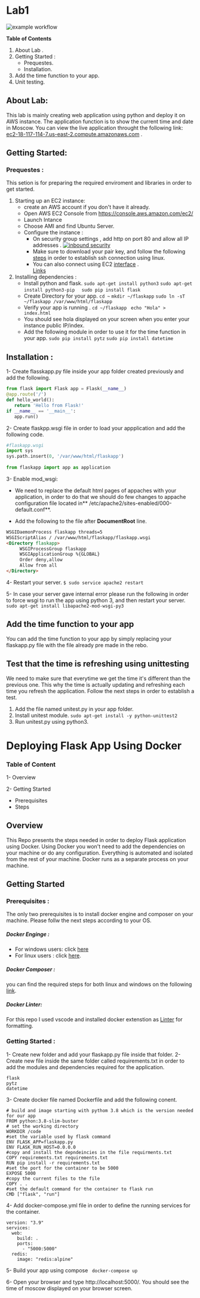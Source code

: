 # Lab1
![example workflow](https://github.com/github/docs/actions/workflows/main.yml/badge.svg)

**Table of Contents**

1. About Lab .
2. Getting Started :
	- Prequestes. 
	- Installation. 
3.  Add the time function to your app.
4. Unit testing. 

## About Lab:
This lab is mainly creating web application using python and deploy it on AWS instance. The application function is to show the current time and date in Moscow. You can view the live application throught the following link: [ec2-18-117-114-7.us-east-2.compute.amazonaws.com](http://ec2-18-117-114-7.us-east-2.compute.amazonaws.com "ec2-18-117-114-7.us-east-2.compute.amazonaws.com") .

## Getting Started: 
### Prequestes :
This setion is for preparing the required enviroment and libraries in order to get started.
1. Starting up an EC2 instance:
	- create an AWS account if you don't have it already.
	- Open AWS EC2 Console from https://console.aws.amazon.com/ec2/
	- Launch Intance
	- Choose AMI and find Ubuntu Server.
	- Configure the instance : 
		- On security group settings , add http on port 80 and allow all IP addresses . [![inbound security](https://miro.medium.com/max/1050/0*GfxWzIlIf9HzXzEO "inbound security")](https://miro.medium.com/max/1050/0*GfxWzIlIf9HzXzEOhttp:// "inbound security")
		- Make sure to download your pair key, and follow the following [steps](https://docs.aws.amazon.com/AWSEC2/latest/UserGuide/ec2-key-pairs.html "steps") in order to establish ssh connection using linux.
		- You can also connect using EC2 [interface](https://docs.aws.amazon.com/AWSEC2/latest/UserGuide/ec2-instance-connect-methods.html "interface") .  
[Links](http://localhost/)
2. Installing dependencies :
	- Install python and flask.
`sudo apt-get install python3`
`sudo apt-get install python3-pip `
` sudo pip install flask`
	- Create Directory for your app.
`cd ~`
`mkdir ~/flaskapp`
`sudo ln -sT ~/flaskapp /var/www/html/flaskapp`
	- Verify your app is running .
	`cd ~/flaskapp `
	`echo "Hola" > index.html`
	- You should see hola displayed on your screen when you enter your instance public IP/index.
	- Add the following module in order to use it for the time function in your app.
`sudo pip install pytz`
`sudo pip install datetime`

## Installation :
1- Create flasskapp.py file inside your app folder created previously and add the following.

```python
from flask import Flask app = Flask(__name__)
@app.route('/') 
def hello_world():
   return 'Hello from Flask!' 
if __name__ == '__main__':
   app.run()
```
2- Create flaskpp.wsgi file in order to load your appplication and add the following code.

```python
#flaskapp.wsgi
import sys 
sys.path.insert(0, '/var/www/html/flaskapp')
  
from flaskapp import app as application

```
3- Enable mod_wsgi:

-  We need to replace the default html pages of appaches with your application, in order to do that we should do few changes to appache configuration file located in**  /etc/apache2/sites-enabled/000-default.conf**.

-  Add the following to the file after **DocumentRoot** line.
	
```html
WSGIDaemonProcess flaskapp threads=5
WSGIScriptAlias / /var/www/html/flaskapp/flaskapp.wsgi  
<Directory flaskapp>
     WSGIProcessGroup flaskapp
     WSGIApplicationGroup %{GLOBAL}
     Order deny,allow
     Allow from all 
</Directory>
```
4- Restart your server. 
`$ sudo service apache2 restart`

5- In case your server gave internal error please run the following in order to force wsgi to run the app using python 3, and then restart your server.
`sudo apt-get install libapache2-mod-wsgi-py3`

## Add the time function to your app
You can add the time function to your app by simply replacing your flaskapp.py file with the file already pre made in the rebo.

## Test that the time is refreshing using unittesting
We need to make sure that everytime we get the time it's different than the previous one. This why the time is actually updating and refreshing each time you refresh the application. Follow the next steps in order to establish  a test. 
1. Add the file named unitest.py in your app folder.
2. Install unitest module.
`sudo apt-get install -y python-unittest2`
2. Run unitest.py using python3.

# Deploying Flask App Using Docker


### Table of Content

1-  Overview

2- Getting Started
- Prerequisites
- Steps


## Overview

This Repo presents the steps needed in order to deploy Flask application using Docker. Using Docker you won't need to add the dependencies on your machine or do any configuration. Everything is automated and isolated from the rest of your machine. Docker runs as a separate process on your machine.

## Getting Started

### Prerequisites : 
The only two prerequisites is to install docker engine and composer on your machine. Please follw the next steps according to your OS.
##### Docker Enginge : 
- For windows users:  click [here](https://docs.docker.com/desktop/windows/install/ "here")
- For linux users : click [here](https://docs.docker.com/engine/install/ubuntu/ "here").

##### Docker Composer :
you can find the required steps for both linux and windows on the following [link](https://docs.docker.com/compose/install/ "link"). 

##### Docker Linter:
For this repo I used vscode and installed docker extenstion as [Linter](https://marketplace.visualstudio.com/items?itemName=ms-azuretools.vscode-docker "Linter") for formatting.

### Getting Started : 

1- Create new folder and add your flaskapp.py file inside that folder. 
2- Create new file inside the same folder called requirements.txt in order to add the modules and dependencies required for the application.

    flask
    pytz
    datetime
3- Create docker file named Dockerfile and add the following conent. 

    # build and image starting with pythom 3.8 which is the version needed for our app
    FROM python:3.8-slim-buster
    # set the working directory
    WORKDIR /code
    #set the variable used by flask command
    ENV FLASK_APP=flaskapp.py
    ENV FLASK_RUN_HOST=0.0.0.0
    #copy and install the depndeincies in the file requirments.txt
    COPY requirements.txt requirements.txt
    RUN pip install -r requirements.txt
    #set the port for the container to be 5000
    EXPOSE 5000
    #copy the current files to the file 
    COPY . .
    #set the default command for the container to flask run 
    CMD ["flask", "run"]
    
4- Add docker-compose.yml file in order to define the running services for the container.

    version: "3.9"
    services:
      web:
        build: .
        ports:
          - "5000:5000"
      redis:
        image: "redis:alpine"

5- Build your app using compose 
` docker-compose up`

6- Open your browser and type http://localhost:5000/. You should see the time of moscow displayed on your browser screen.

